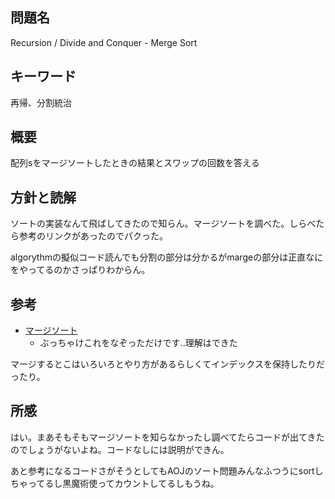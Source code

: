 ## 問題名
Recursion / Divide and Conquer - Merge Sort
## キーワード
再帰、分割統治

## 概要
配列sをマージソートしたときの結果とスワップの回数を答える
## 方針と読解
ソートの実装なんて飛ばしてきたので知らん。マージソートを調べた。しらべたら参考のリンクがあったのでパクった。

algorythmの擬似コード読んでも分割の部分は分かるがmargeの部分は正直なにをやってるのかさっぱりわからん。

## 参考
- [マージソート](https://www.codereading.com/algo_and_ds/algo/merge_sort.html)
    - ぶっちゃけこれをなぞっただけです..理解はできた

マージするとこはいろいろとやり方があるらしくてインデックスを保持したりだったり。

## 所感
はい。まあそもそもマージソートを知らなかったし調べてたらコードが出てきたのでしょうがないよね。コードなしには説明ができん。

あと参考になるコードさがそうとしてもAOJのソート問題みんなふつうにsortしちゃってるし黒魔術使ってカウントしてるしもうね。